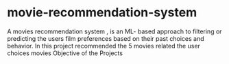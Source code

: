 # movie-recommendation-system
A movies recommendation system  , is an ML- based approach to filtering or predicting the users film preferences based on their past choices and behavior. In this project recommended the 5 movies related the user choices movies Objective of the Projects 
